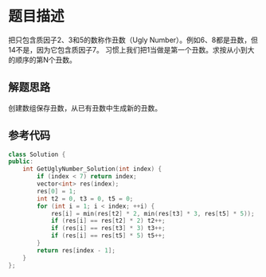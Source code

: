# 题目描述

把只包含质因子2、3和5的数称作丑数（Ugly Number）。例如6、8都是丑数，但14不是，因为它包含质因子7。 习惯上我们把1当做是第一个丑数。求按从小到大的顺序的第N个丑数。

## 解题思路

创建数组保存丑数，从已有丑数中生成新的丑数。

## 参考代码

```cpp
class Solution {
public:
    int GetUglyNumber_Solution(int index) {
        if (index < 7) return index;
        vector<int> res(index);
        res[0] = 1;
        int t2 = 0, t3 = 0, t5 = 0;
        for (int i = 1; i < index; ++i) {
            res[i] = min(res[t2] * 2, min(res[t3] * 3, res[t5] * 5));
            if (res[i] == res[t2] * 2) t2++;
            if (res[i] == res[t3] * 3) t3++;
            if (res[i] == res[t5] * 5) t5++;
        }
        return res[index - 1];
    }
};
```
